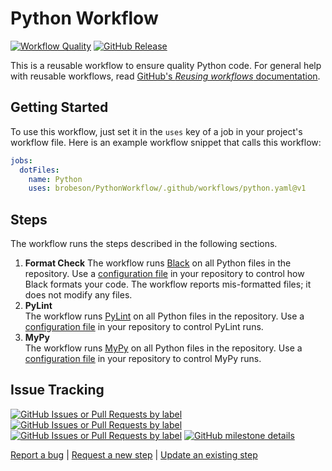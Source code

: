 # Python Workflow

[![Workflow Quality](https://github.com/brobeson/PythonWorkflow/actions/workflows/workflow_quality.yaml/badge.svg)](https://github.com/brobeson/PythonWorkflow/actions/workflows/workflow_quality.yaml)
[![GitHub Release](https://img.shields.io/github/v/release/brobeson/PythonWorkflow?sort=semver&logo=github&label=Release)](https://github.com/brobeson/PythonWorkflow/releases/latest)

This is a reusable workflow to ensure quality Python code.
For general help with reusable workflows, read [GitHub's _Reusing workflows_ documentation](https://docs.github.com/en/actions/using-workflows/reusing-workflows).

## Getting Started

To use this workflow, just set it in the `uses` key of a job in your project's workflow file.
Here is an example workflow snippet that calls this workflow:

```yaml
jobs:
  dotFiles:
    name: Python
    uses: brobeson/PythonWorkflow/.github/workflows/python.yaml@v1
```

## Steps

The workflow runs the steps described in the following sections.

1. **Format Check**
   The workflow runs [Black](https://black.readthedocs.io/en/stable/index.html) on all Python files in the repository.
   Use a [configuration file](https://black.readthedocs.io/en/stable/usage_and_configuration/the_basics.html#configuration-via-a-file) in your repository to control how Black formats your code.
   The workflow reports mis-formatted files; it does not modify any files.
1. **PyLint**  
   The workflow runs [PyLint](https://pylint.pycqa.org/en/latest/index.html) on all Python files in the repository.
   Use a [configuration file](https://pylint.pycqa.org/en/latest/user_guide/usage/run.html#command-line-options) in your repository to control PyLint runs.
1. **MyPy**  
   The workflow runs [MyPy](https://mypy.readthedocs.io/en/stable/index.html) on all Python files in the repository.
   Use a [configuration file](https://mypy.readthedocs.io/en/stable/config_file.html) in your repository to control MyPy runs.

## Issue Tracking

[![GitHub Issues or Pull Requests by label](https://img.shields.io/github/issues/brobeson/PythonWorkflow/bug?logo=github&label=Bugs)](https://github.com/brobeson/PythonWorkflow/issues?q=is%3Aissue+is%3Aopen+label%3Abug)
[![GitHub Issues or Pull Requests by label](https://img.shields.io/github/issues/brobeson/PythonWorkflow/enhancement?logo=github&label=Enhancements)](https://github.com/brobeson/PythonWorkflow/issues?q=is%3Aissue+is%3Aopen+label%3Aenhancement)
[![GitHub Issues or Pull Requests by label](https://img.shields.io/github/issues/brobeson/PythonWorkflow/new%20step?logo=github&label=New%20Steps)](https://github.com/brobeson/PythonWorkflow/issues?q=is%3Aopen+is%3Aissue+label%3A%22new+step%22)
[![GitHub milestone details](https://img.shields.io/github/milestones/progress/brobeson/PythonWorkflow/1?logo=github)](https://github.com/brobeson/PythonWorkflow/milestone/1)

[Report a bug](https://github.com/brobeson/PythonWorkflow/issues/new?assignees=brobeson&labels=bug&projects=&template=bug.yaml) |
[Request a new step](https://github.com/brobeson/PythonWorkflow/issues/new?assignees=brobeson&labels=new+step&projects=&template=new_step.yaml) |
[Update an existing step](https://github.com/brobeson/PythonWorkflow/issues/new?assignees=brobeson&labels=enhancement&projects=&template=enhancement.yaml)
